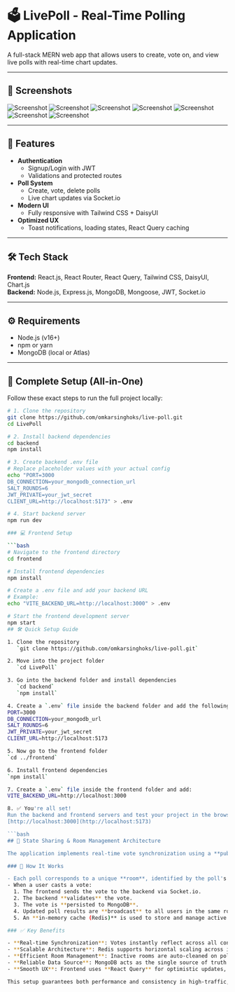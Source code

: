 # 🗳️ LivePoll - Real-Time Polling Application

A full-stack MERN web app that allows users to create, vote on, and view live polls with real-time chart updates.

---

## 📸 Screenshots



![Screenshot](https://drive.google.com/uc?id=1L5GV02KJPWAA3w7mRURBvQt4RfWePVSF)
![Screenshot](https://drive.google.com/uc?id=1AKPNk4zQI45x6eA2P0uai_N3ZTys142d)
![Screenshot](https://drive.google.com/uc?id=1zaICKab0vSLRKYNA6RKsRAmbT3TAwsnO)
![Screenshot](https://drive.google.com/uc?id=13nuyPeQfB0fZZ2AgMhv2t1_dPrmm97ZC)
![Screenshot](https://drive.google.com/uc?id=1i48gQGfP5dBuHJpLYhds8pgtof2J4Saj)
![Screenshot](https://drive.google.com/uc?id=1H9RCIdVfVCNX41Civy-vDF8-GPeY9TCV)
![Screenshot](https://drive.google.com/uc?id=1TQRy35iCCx5_8jtqHkMqFU48x0saS3-H)

---

## 🚀 Features

- **Authentication**
  - Signup/Login with JWT
  - Validations and protected routes
- **Poll System**
  - Create, vote, delete polls
  - Live chart updates via Socket.io
- **Modern UI**
  - Fully responsive with Tailwind CSS + DaisyUI
- **Optimized UX**
  - Toast notifications, loading states, React Query caching

---

## 🛠 Tech Stack

**Frontend:** React.js, React Router, React Query, Tailwind CSS, DaisyUI, Chart.js  
**Backend:** Node.js, Express.js, MongoDB, Mongoose, JWT, Socket.io

---

## ⚙️ Requirements

- Node.js (v16+)
- npm or yarn
- MongoDB (local or Atlas)

---

## 🔧 Complete Setup (All-in-One)

Follow these exact steps to run the full project locally:

```bash
# 1. Clone the repository
git clone https://github.com/omkarsinghoks/live-poll.git
cd LivePoll

# 2. Install backend dependencies
cd backend
npm install

# 3. Create backend .env file
# Replace placeholder values with your actual config
echo "PORT=3000
DB_CONNECTION=your_mongodb_connection_url
SALT_ROUNDS=6
JWT_PRIVATE=your_jwt_secret
CLIENT_URL=http://localhost:5173" > .env

# 4. Start backend server
npm run dev

### 💻 Frontend Setup

```bash
# Navigate to the frontend directory
cd frontend

# Install frontend dependencies
npm install

# Create a .env file and add your backend URL
# Example:
echo "VITE_BACKEND_URL=http://localhost:3000" > .env

# Start the frontend development server
npm start
## 🛠️ Quick Setup Guide

1. Clone the repository  
   `git clone https://github.com/omkarsinghoks/live-poll.git`

2. Move into the project folder  
   `cd LivePoll`

3. Go into the backend folder and install dependencies  
   `cd backend`  
   `npm install`

4. Create a `.env` file inside the backend folder and add the following:
PORT=3000
DB_CONNECTION=your_mongodb_url
SALT_ROUNDS=6
JWT_PRIVATE=your_jwt_secret
CLIENT_URL=http://localhost:5173

5. Now go to the frontend folder  
`cd ../frontend`

6. Install frontend dependencies  
`npm install`

7. Create a `.env` file inside the frontend folder and add:
VITE_BACKEND_URL=http://localhost:3000

8. ✅ You're all set!  
Run the backend and frontend servers and test your project in the browser at:  
[http://localhost:3000](http://localhost:5173)

```bash
## 🔁 State Sharing & Room Management Architecture

The application implements real-time vote synchronization using a **pub/sub model** with **WebSocket (Socket.io)** connections.

### 🧠 How It Works

- Each poll corresponds to a unique **room**, identified by the poll's MongoDB `_id`.
- When a user casts a vote:
  1. The frontend sends the vote to the backend via Socket.io.
  2. The backend **validates** the vote.
  3. The vote is **persisted to MongoDB**.
  4. Updated poll results are **broadcast** to all users in the same room.
  5. An **in-memory cache (Redis)** is used to store and manage active room state.

### ✅ Key Benefits

- **Real-time Synchronization**: Votes instantly reflect across all connected clients.
- **Scalable Architecture**: Redis supports horizontal scaling across instances.
- **Efficient Room Management**: Inactive rooms are auto-cleaned on poll expiration.
- **Reliable Data Source**: MongoDB acts as the single source of truth.
- **Smooth UX**: Frontend uses **React Query** for optimistic updates, ensuring immediate visual feedback while syncing with the backend.

This setup guarantees both performance and consistency in high-traffic, real-time voting scenarios.




